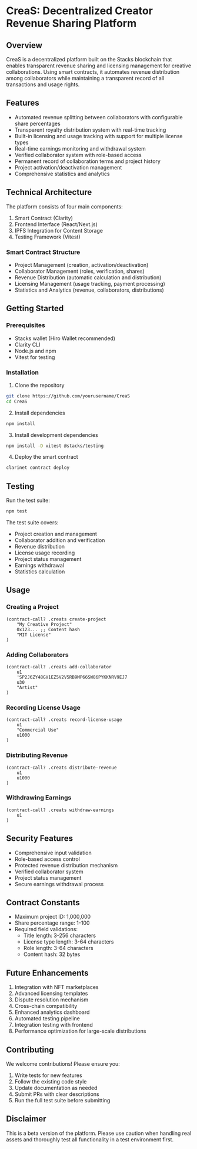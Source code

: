 # CreaS: Decentralized Creator Revenue Sharing Platform

## Overview
CreaS is a decentralized platform built on the Stacks blockchain that enables transparent revenue sharing and licensing management for creative collaborations. Using smart contracts, it automates revenue distribution among collaborators while maintaining a transparent record of all transactions and usage rights.

## Features
- Automated revenue splitting between collaborators with configurable share percentages
- Transparent royalty distribution system with real-time tracking
- Built-in licensing and usage tracking with support for multiple license types
- Real-time earnings monitoring and withdrawal system
- Verified collaborator system with role-based access
- Permanent record of collaboration terms and project history
- Project activation/deactivation management
- Comprehensive statistics and analytics

## Technical Architecture
The platform consists of four main components:
1. Smart Contract (Clarity)
2. Frontend Interface (React/Next.js)
3. IPFS Integration for Content Storage
4. Testing Framework (Vitest)

### Smart Contract Structure
- Project Management (creation, activation/deactivation)
- Collaborator Management (roles, verification, shares)
- Revenue Distribution (automatic calculation and distribution)
- Licensing Management (usage tracking, payment processing)
- Statistics and Analytics (revenue, collaborators, distributions)

## Getting Started

### Prerequisites
- Stacks wallet (Hiro Wallet recommended)
- Clarity CLI
- Node.js and npm
- Vitest for testing

### Installation

1. Clone the repository
```bash
git clone https://github.com/yourusername/CreaS
cd CreaS
```

2. Install dependencies
```bash
npm install
```

3. Install development dependencies
```bash
npm install -D vitest @stacks/testing
```

4. Deploy the smart contract
```bash
clarinet contract deploy
```

## Testing

Run the test suite:
```bash
npm test
```

The test suite covers:
- Project creation and management
- Collaborator addition and verification
- Revenue distribution
- License usage recording
- Project status management
- Earnings withdrawal
- Statistics calculation

## Usage

### Creating a Project
```clarity
(contract-call? .creats create-project 
    "My Creative Project" 
    0x123... ;; Content hash
    "MIT License"
)
```

### Adding Collaborators
```clarity
(contract-call? .creats add-collaborator 
    u1 
    'SP2J6ZY48GV1EZ5V2V5RB9MP66SW86PYKKNRV9EJ7 
    u30 
    "Artist"
)
```

### Recording License Usage
```clarity
(contract-call? .creats record-license-usage 
    u1 
    "Commercial Use" 
    u1000
)
```

### Distributing Revenue
```clarity
(contract-call? .creats distribute-revenue 
    u1 
    u1000
)
```

### Withdrawing Earnings
```clarity
(contract-call? .creats withdraw-earnings 
    u1
)
```

## Security Features
- Comprehensive input validation
- Role-based access control
- Protected revenue distribution mechanism
- Verified collaborator system
- Project status management
- Secure earnings withdrawal process

## Contract Constants
- Maximum project ID: 1,000,000
- Share percentage range: 1-100
- Required field validations:
  - Title length: 3-256 characters
  - License type length: 3-64 characters
  - Role length: 3-64 characters
  - Content hash: 32 bytes

## Future Enhancements
1. Integration with NFT marketplaces
2. Advanced licensing templates
3. Dispute resolution mechanism
4. Cross-chain compatibility
5. Enhanced analytics dashboard
6. Automated testing pipeline
7. Integration testing with frontend
8. Performance optimization for large-scale distributions

## Contributing
We welcome contributions! Please ensure you:
1. Write tests for new features
2. Follow the existing code style
3. Update documentation as needed
4. Submit PRs with clear descriptions
5. Run the full test suite before submitting

## Disclaimer
This is a beta version of the platform. Please use caution when handling real assets and thoroughly test all functionality in a test environment first.

